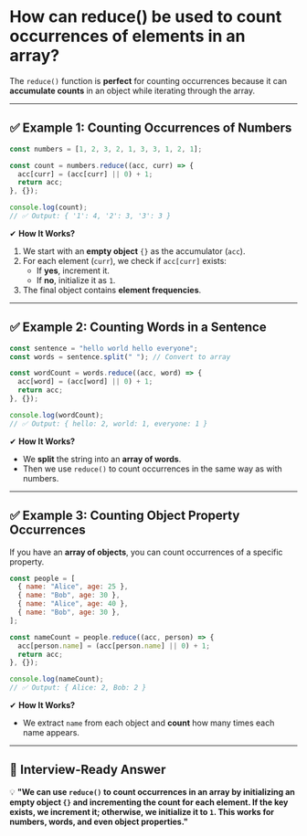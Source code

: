 # How can reduce() be used to count occurrences of elements in an array?

The `reduce()` function is **perfect** for counting occurrences because it can **accumulate counts** in an object while iterating through the array.

---

## **✅ Example 1: Counting Occurrences of Numbers**  
```javascript
const numbers = [1, 2, 3, 2, 1, 3, 3, 1, 2, 1];

const count = numbers.reduce((acc, curr) => {
  acc[curr] = (acc[curr] || 0) + 1;
  return acc;
}, {});

console.log(count); 
// ✅ Output: { '1': 4, '2': 3, '3': 3 }
```
✔ **How It Works?**  
1. We start with an **empty object** `{}` as the accumulator (`acc`).  
2. For each element (`curr`), we check if `acc[curr]` exists:
   - If **yes**, increment it.  
   - If **no**, initialize it as `1`.  
3. The final object contains **element frequencies**.  

---

## **✅ Example 2: Counting Words in a Sentence**  
```javascript
const sentence = "hello world hello everyone";
const words = sentence.split(" "); // Convert to array

const wordCount = words.reduce((acc, word) => {
  acc[word] = (acc[word] || 0) + 1;
  return acc;
}, {});

console.log(wordCount);
// ✅ Output: { hello: 2, world: 1, everyone: 1 }
```
✔ **How It Works?**  
- We **split** the string into an **array of words**.  
- Then we use `reduce()` to count occurrences in the same way as with numbers.  

---

## **✅ Example 3: Counting Object Property Occurrences**  
If you have an **array of objects**, you can count occurrences of a specific property.

```javascript
const people = [
  { name: "Alice", age: 25 },
  { name: "Bob", age: 30 },
  { name: "Alice", age: 40 },
  { name: "Bob", age: 30 },
];

const nameCount = people.reduce((acc, person) => {
  acc[person.name] = (acc[person.name] || 0) + 1;
  return acc;
}, {});

console.log(nameCount);
// ✅ Output: { Alice: 2, Bob: 2 }
```
✔ **How It Works?**  
- We extract `name` from each object and **count** how many times each name appears.  

---

## **📌 Interview-Ready Answer**  
💡 **"We can use `reduce()` to count occurrences in an array by initializing an empty object `{}` and incrementing the count for each element. If the key exists, we increment it; otherwise, we initialize it to `1`. This works for numbers, words, and even object properties."**  
